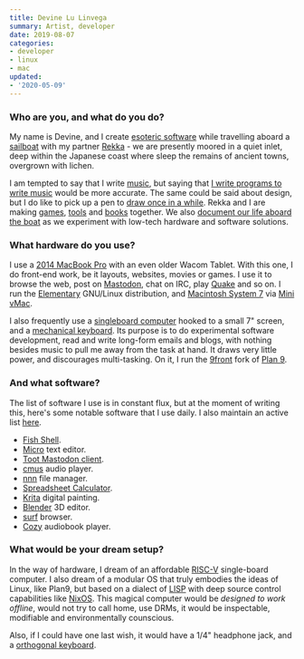 ```yaml
---
title: Devine Lu Linvega
summary: Artist, developer
date: 2019-08-07
categories:
- developer
- linux
- mac
updated:
- '2020-05-09'
---
```


### Who are you, and what do you do?

My name is Devine, and I create [esoteric software](https://wiki.xxiivv.com/software "Devine's software.") while travelling aboard a [sailboat](https://100r.co/pages/pino.html "Devine and Rekka's house/boat page.") with my partner [Rekka](https://usesthis.com/interviews/rekka.bell/ "Rekka's Uses This interview.") - we are presently moored in a quiet inlet, deep within the Japanese coast where sleep the remains of ancient towns, overgrown with lichen. 

I am tempted to say that I write [music](https://wiki.xxiivv.com/Audio "Devine's music."), but saying that [I write programs to write music][orca] would be more accurate. The same could be said about design, but I do like to pick up a pen to [draw once in a while](https://wiki.xxiivv.com/Artwork "Devine's artwork."). Rekka and I are making [games](https://100r.co/pages/games.html "Devine and Rekka's games."), [tools](https://100r.co/pages/tools.html "Devine and Rekka's software tools.") and [books](https://100r.co/pages/books.html "Devine and Rekka's books.") together. We also [document our life aboard the boat](http://youtube.com/hundredrabbits "Devine and Rekka's YouTube channel.") as we experiment with low-tech hardware and software solutions.

### What hardware do you use?

I use a [2014 MacBook Pro][macbook-pro] with an even older Wacom Tablet. With this one, I do front-end work, be it layouts, websites, movies or games. I use it to browse the web, post on [Mastodon](https://merveilles.town/@neauoire/ "Devine's Mastodon account."), chat on IRC, play [Quake][] and so on. I run the [Elementary][elementary-os] GNU/Linux distribution, and [Macintosh System 7][system-7] via [Mini vMac][mini-vmac].

I also frequently use a [singleboard computer][raspberry-pi-3b-plus] hooked to a small 7" screen, and a [mechanical keyboard](https://wiki.xxiivv.com/Keyboard "Devine's mechanical keyboard page."). Its purpose is to do experimental software development, read and write long-form emails and blogs, with nothing besides music to pull me away from the task at hand. It draws very little power, and discourages multi-tasking. On it, I run the [9front][] fork of [Plan 9][plan-9].

### And what software?

The list of software I use is in constant flux, but at the moment of writing this, here's some notable software that I use daily. I also maintain an active list [here](https://wiki.xxiivv.com/computer "Devine's current gear list.").

- [Fish Shell][fish].
- [Micro][] text editor.
- [Toot Mastodon client][toot].
- [cmus][] audio player.
- [nnn][] file manager.
- [Spreadsheet Calculator][sc-im].
- [Krita][] digital painting.
- [Blender][] 3D editor.
- [surf][] browser.
- [Cozy][] audiobook player.

### What would be your dream setup?

In the way of hardware, I dream of an affordable [RISC-V](https://en.wikipedia.org/wiki/RISC-V "The Wikipedia entry for RISC-V.") single-board computer. I also dream of a modular OS that truly embodies the ideas of Linux, like Plan9, but based on a dialect of [LISP][] with deep source control capabilities like [NixOS][]. This magical computer would be _designed to work offline_, would not try to call home, use DRMs, it would be inspectable, modifiable and environmentally counscious.

Also, if I could have one last wish, it would have a 1/4" headphone jack, and a [orthogonal keyboard](https://olkb.com/planck).

[9front]: http://9front.org/ "A fork of Plan 9."
[blender]: https://www.blender.org/ "A free, open-source 3D renderer."
[cmus]: https://cmus.github.io/ "A command line audio player."
[cozy]: https://cozy.sh "An audiobook player for Linux."
[elementary-os]: https://elementary.io/ "A Linux operating system."
[fish]: https://fishshell.com/ "A command-line shell."
[krita]: https://krita.org/ "An open-source image editor."
[lisp]: https://en.wikipedia.org/wiki/Lisp_(programming_language) "An old programming language."
[macbook-pro]: https://www.apple.com/macbook-pro/ "A laptop."
[micro]: https://micro-editor.github.io/ "A command-line text editor."
[mini-vmac]: https://www.gryphel.com/c/minivmac/ "Mac emulation software."
[nixos]: https://nixos.org/ "A Linux distribution."
[nnn]: https://github.com/jarun/nnn "A command line file manager."
[orca]: https://wiki.xxiivv.com/#orca "A live programmable audio app."
[plan-9]: https://en.wikipedia.org/wiki/Plan_9_from_Bell_Labs "A distributed operating system."
[quake]: https://en.wikipedia.org/wiki/Quake_(video_game) "A first person shooter game."
[raspberry-pi-3b-plus]: https://magpi.raspberrypi.org/r//raspberry-pi-3bplus-specs-benchmarks/ "A tiny computer."
[sc-im]: https://github.com/andmarti1424/sc-im "A command line spreadsheet tool."
[surf]: https://surf.suckless.org/ "A web browser for Linux."
[system-7]: https://en.wikipedia.org/wiki/System_7 "An old operating system for early Macs."
[toot]: https://github.com/ihabunek/toot "A command line Mastodon client."
